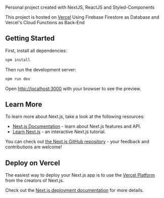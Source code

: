 Personal project created with NextJS, ReactJS and Styled-Components

This project is hosted on [Vercel](https://projetonextjs.vercel.app/)
Using Firebase Firestore as Database and Vercel's Cloud Functions as Back-End

## Getting Started

First, install all dependencies:

```bash
npm install
```

Then run the development server:

```bash
npm run dev
```

Open [http://localhost:3000](http://localhost:3000) with your browser to see the preview.


## Learn More

To learn more about Next.js, take a look at the following resources:

- [Next.js Documentation](https://nextjs.org/docs) - learn about Next.js features and API.
- [Learn Next.js](https://nextjs.org/learn) - an interactive Next.js tutorial.

You can check out [the Next.js GitHub repository](https://github.com/vercel/next.js/) - your feedback and contributions are welcome!

## Deploy on Vercel

The easiest way to deploy your Next.js app is to use the [Vercel Platform](https://vercel.com/import?utm_medium=default-template&filter=next.js&utm_source=create-next-app&utm_campaign=create-next-app-readme) from the creators of Next.js.

Check out the [Next.js deployment documentation](https://nextjs.org/docs/deployment) for more details.
